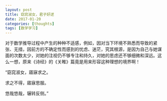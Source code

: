 ```yaml
---
layout: post
title: 窈窕淑女，君子好逑
date: 2017-01-20
categories: [thoughts]
tags: [数学学习]
---
```


对于数学推导过程中产生的种种不适感，例如，因对当下环境不熟悉而导致的紧张、无措，因前方的不确定性而感到的忧虑、迷茫，究其根源，是因为自己与她谋面的次数太少，对她的注视仍不够专注和持久，对她的思虑还不够细微和深远。这么一想，原来《诗经》的《关睢》篇竟是用来形容这种理想的境界啊！

“窈窕淑女，寤寐求之。

求之不得，寤寐思服。

悠哉悠哉，辗转反侧。”
